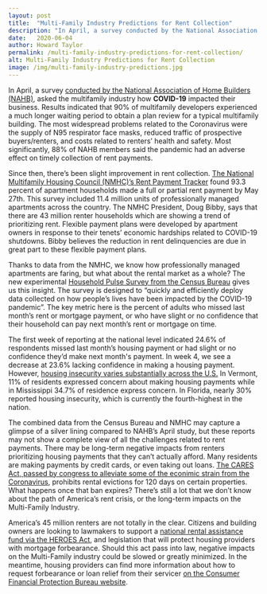 ```yaml
---
layout: post
title:  "Multi-Family Industry Predictions for Rent Collection"
description: "In April, a survey conducted by the National Association of Home Builders (NAHB), asked the multifamily industry how COVID-19 impacted their business."
date:   2020-06-04
author: Howard Taylor
permalink: /multi-family-industry-predictions-for-rent-collection/
alt: Multi-Family Industry Predictions for Rent Collection
image: /img/multi-family-industry-predictions.jpg
---
```



In April, a survey [conducted by the National Association of Home Builders (NAHB)](http://nahbnow.com/2020/04/multifamily-coronavirus-affecting-rent-collection-plan-reviews/), asked the multifamily industry how **COVID-19** impacted their business. Results indicated that 90% of multifamily developers experienced a much longer waiting period to obtain a plan review for a typical multifamily building. <!--more-->The most widespread problems related to the Coronavirus were the supply of N95 respirator face masks, reduced traffic of prospective buyers/renters, and costs related to renters’ health and safety. Most significantly, 88% of NAHB members said the pandemic had an adverse effect on timely collection of rent payments.

Since then, there’s been slight improvement in rent collection. [The National Multifamily Housing Council (NMHC)’s Rent Payment Tracker](https://www.nmhc.org/research-insight/nmhc-rent-payment-tracker/) found 93.3 percent of apartment households made a full or partial rent payment by May 27th. This survey included 11.4 million units of professionally managed apartments across the country. The NMHC President, Doug Bibby, says that there are 43 million renter households which are showing a trend of prioritizing rent. Flexible payment plans were developed by apartment owners in response to their tenets’ economic hardships related to COVID-19 shutdowns. Bibby believes the reduction in rent delinquencies are due in great part to these flexible payment plans.

Thanks to data from the NMHC, we know how professionally managed apartments are faring, but what about the rental market as a whole? The new experimental [Household Pulse Survey from the Census Bureau](https://www.census.gov/programs-surveys/household-pulse-survey/data.html) gives us this insight. The survey is designed to “quickly and efficiently deploy data collected on how people’s lives have been impacted by the COVID-19 pandemic”. The key metric here is the percent of adults who missed last month’s rent or mortgage payment, or who have slight or no confidence that their household can pay next month’s rent or mortgage on time.

The first week of reporting at the national level indicated 24.6% of respondents missed last month’s housing payment or had slight or no confidence they’d make next month's payment. In week 4, we see a decrease at 23.6% lacking confidence in making a housing payment. However, [housing insecurity varies substantially across the U.S.](https://www.census.gov/data-tools/demo/hhp/#/?measures=HIR) In Vermont, 11% of residents expressed concern about making housing payments while in Mississippi 34.7% of residence express concern. In Florida, nearly 30% reported housing insecurity, which is currently the fourth-highest in the nation.

The combined data from the Census Bureau and NMHC may capture a glimpse of a silver lining compared to NAHB’s April study, but these reports may not show a complete view of all the challenges related to rent payments. There may be long-term negative impacts from renters prioritizing housing payments that they can’t actually afford. Many residents are making payments by credit cards, or even taking out loans. [The CARES Act, passed by congress to alleviate some of the econimic strain from the Coronavirus](https://www.congress.gov/bill/116th-congress/house-bill/748/text#toc-H5FCB77F196104E7394A52A8F1DC5D1C2), prohibits rental evictions for 120 days on certain properties. What happens once that ban expires? There’s still a lot that we don’t know about the path of America’s rent crisis, or the long-term impacts on the Multi-Family Industry.

America’s 45 million renters are not totally in the clear. Citizens and building owners are looking to lawmakers to support a [national rental assistance fund via the HEROES Act](https://financialservices.house.gov/news/documentsingle.aspx?DocumentID=406565), and legislation that will protect housing providers with mortgage forbearance. Should this act pass into law, negative impacts on the Multi-Family industry could be slowed or greatly minimized. In the meantime, housing providers can find more information about how to request forbearance or loan relief from their servicer [on the Consumer Financial Protection Bureau website](https://www.consumerfinance.gov/about-us/blog/guide-coronavirus-mortgage-relief-options/#request-assistance).
